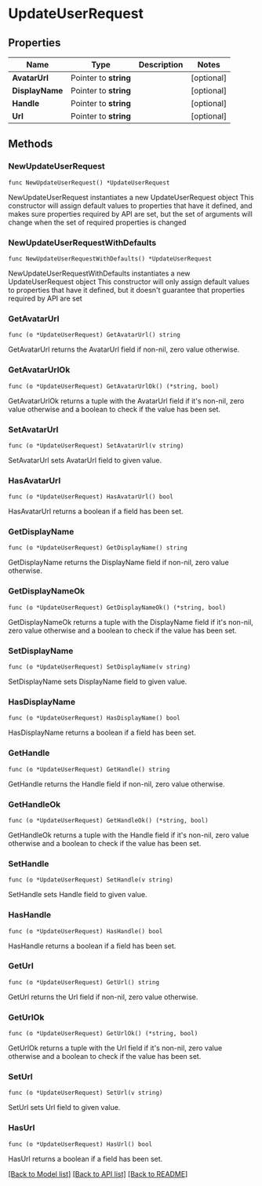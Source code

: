 # UpdateUserRequest

## Properties

Name | Type | Description | Notes
------------ | ------------- | ------------- | -------------
**AvatarUrl** | Pointer to **string** |  | [optional] 
**DisplayName** | Pointer to **string** |  | [optional] 
**Handle** | Pointer to **string** |  | [optional] 
**Url** | Pointer to **string** |  | [optional] 

## Methods

### NewUpdateUserRequest

`func NewUpdateUserRequest() *UpdateUserRequest`

NewUpdateUserRequest instantiates a new UpdateUserRequest object
This constructor will assign default values to properties that have it defined,
and makes sure properties required by API are set, but the set of arguments
will change when the set of required properties is changed

### NewUpdateUserRequestWithDefaults

`func NewUpdateUserRequestWithDefaults() *UpdateUserRequest`

NewUpdateUserRequestWithDefaults instantiates a new UpdateUserRequest object
This constructor will only assign default values to properties that have it defined,
but it doesn't guarantee that properties required by API are set

### GetAvatarUrl

`func (o *UpdateUserRequest) GetAvatarUrl() string`

GetAvatarUrl returns the AvatarUrl field if non-nil, zero value otherwise.

### GetAvatarUrlOk

`func (o *UpdateUserRequest) GetAvatarUrlOk() (*string, bool)`

GetAvatarUrlOk returns a tuple with the AvatarUrl field if it's non-nil, zero value otherwise
and a boolean to check if the value has been set.

### SetAvatarUrl

`func (o *UpdateUserRequest) SetAvatarUrl(v string)`

SetAvatarUrl sets AvatarUrl field to given value.

### HasAvatarUrl

`func (o *UpdateUserRequest) HasAvatarUrl() bool`

HasAvatarUrl returns a boolean if a field has been set.

### GetDisplayName

`func (o *UpdateUserRequest) GetDisplayName() string`

GetDisplayName returns the DisplayName field if non-nil, zero value otherwise.

### GetDisplayNameOk

`func (o *UpdateUserRequest) GetDisplayNameOk() (*string, bool)`

GetDisplayNameOk returns a tuple with the DisplayName field if it's non-nil, zero value otherwise
and a boolean to check if the value has been set.

### SetDisplayName

`func (o *UpdateUserRequest) SetDisplayName(v string)`

SetDisplayName sets DisplayName field to given value.

### HasDisplayName

`func (o *UpdateUserRequest) HasDisplayName() bool`

HasDisplayName returns a boolean if a field has been set.

### GetHandle

`func (o *UpdateUserRequest) GetHandle() string`

GetHandle returns the Handle field if non-nil, zero value otherwise.

### GetHandleOk

`func (o *UpdateUserRequest) GetHandleOk() (*string, bool)`

GetHandleOk returns a tuple with the Handle field if it's non-nil, zero value otherwise
and a boolean to check if the value has been set.

### SetHandle

`func (o *UpdateUserRequest) SetHandle(v string)`

SetHandle sets Handle field to given value.

### HasHandle

`func (o *UpdateUserRequest) HasHandle() bool`

HasHandle returns a boolean if a field has been set.

### GetUrl

`func (o *UpdateUserRequest) GetUrl() string`

GetUrl returns the Url field if non-nil, zero value otherwise.

### GetUrlOk

`func (o *UpdateUserRequest) GetUrlOk() (*string, bool)`

GetUrlOk returns a tuple with the Url field if it's non-nil, zero value otherwise
and a boolean to check if the value has been set.

### SetUrl

`func (o *UpdateUserRequest) SetUrl(v string)`

SetUrl sets Url field to given value.

### HasUrl

`func (o *UpdateUserRequest) HasUrl() bool`

HasUrl returns a boolean if a field has been set.


[[Back to Model list]](../README.md#documentation-for-models) [[Back to API list]](../README.md#documentation-for-api-endpoints) [[Back to README]](../README.md)


